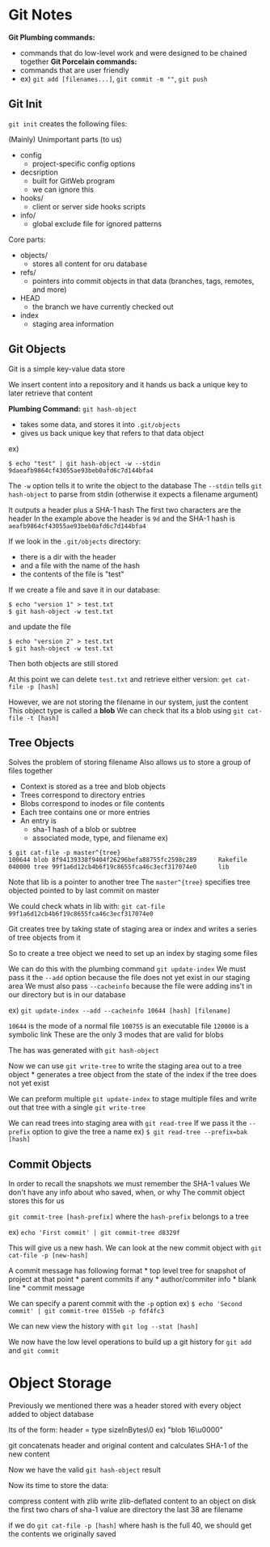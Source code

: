 # Git Notes

**Git Plumbing commands:**
  * commands that do low-level work and were designed to be chained together
**Git Porcelain commands:**
  * commands that are user friendly
  * ex) `git add [filenames...]`, `git commit -m ""`, `git push`

## Git Init

`git init` creates the following files:

(Mainly) Unimportant parts (to us)
  * config
    * project-specific config options 
  * decsription
    * built for GitWeb program
    * we can ignore this
  * hooks/
    * client or server side hooks scripts
  * info/
    * global exclude file for ignored patterns

Core parts:
  * objects/
    * stores all content for oru database
  * refs/
    * pointers into commit objects in that data (branches, tags, remotes, and more)
  * HEAD
    * the branch we have currently checked out
  * index
    * staging area information

## Git Objects

Git is a simple key-value data store

We insert content into a repository and it hands us back a unique key to later retrieve that content

**Plumbing Command:** `git hash-object`
  * takes some data, and stores it into `.git/objects` 
  * gives us back unique key that refers to that data object

ex)
```
$ echo "test" | git hash-object -w --stdin
9daeafb9864cf43055ae93beb0afd6c7d144bfa4
```

The `-w` option tells it to write the object to the database
The `--stdin` tells `git hash-object` to parse from stdin (otherwise it expects a filename argument)

It outputs a header plus a SHA-1 hash
The first two characters are the header
In the example above the header is `9d` and the SHA-1 hash is `aeafb9864cf43055ae93beb0afd6c7d144bfa4`

If we look in the `.git/objects` directory:
  * there is a dir with the header
  * and a file with the name of the hash
  * the contents of the file is "test"

If we create a file and save it in our database:
```
$ echo "version 1" > test.txt
$ git hash-object -w test.txt
```
and update the file
```
$ echo "version 2" > test.txt
$ git hash-object -w test.txt
```

Then both objects are still stored

At this point we can delete `test.txt` and retrieve either version:
`get cat-file -p [hash]`

However, we are not storing the filename in our system, just the content
This object type is called a **blob**
We can check that its a blob using `git cat-file -t [hash]`

## Tree Objects

Solves the problem of storing filename
Also allows us to store a group of files together

* Context is stored as a tree and blob objects
* Trees correspond to directory entries
* Blobs correspond to inodes or file contents
* Each tree contains one or more entries
* An entry is
    * sha-1 hash of a blob or subtree
    * associated mode, type, and filename
ex) 
```
$ git cat-file -p master^{tree}
100644 blob 8f94139338f9404f26296befa88755fc2598c289      Rakefile
040000 tree 99f1a6d12cb4b6f19c8655fca46c3ecf317074e0      lib
```

Note that lib is a pointer to another tree
The `master^{tree}` specifies tree objected pointed to by last commit on master

We could check whats in lib with:
`git cat-file 99f1a6d12cb4b6f19c8655fca46c3ecf317074e0`

Git creates tree by taking state of staging area or index and writes a series of tree objects from it

So to create a tree object we need to set up an index by staging some files

We can do this with the plumbing command `git update-index`
We must pass it the `--add` option because the file does not yet exist in our staging area
We must also pass `--cacheinfo` because the file were adding ins't in our directory but is in our database

ex) `git update-index --add --cacheinfo 10644 [hash] [filename]`

`10644` is the mode of a normal file
`100755` is an executable file
`120000` is a symbolic link
These are the only 3 modes that are valid for blobs

The has was generated with `git hash-object`

Now we can use `git write-tree` to write the staging area out to a tree object
    * generates a tree object from the state of the index if the tree does not yet exist

We can preform multiple `git update-index` to stage multiple files and write out that tree with a single `git write-tree`

We can read trees into staging area with `git read-tree`
If we pass it the `--prefix` option to give the tree a name
ex)
`$ git read-tree --prefix=bak [hash]`

## Commit Objects

In order to recall the snapshots we must remember the SHA-1 values
We don't have any info about who saved, when, or why
The commit object stores this for us

`git commit-tree [hash-prefix]` where the `hash-prefix` belongs to a tree

ex) `echo 'First commit' | git commit-tree d8329f`

This will give us a new hash.
We can look at the new commit object with `git cat-file -p [new-hash]`

A commit message has following format
    * top level tree for snapshot of project at that point
    * parent commits if any
    * author/commiter info
    * blank line
    * commit message

We can specify a parent commit with the `-p` option
ex) `$ echo 'Second commit' | git commit-tree 0155eb -p fdf4fc3`

We can new view the history with `git log --stat [hash]`

We now have the low level operations to build up a git history for `git add` and `git commit`

# Object Storage

Previously we mentioned there was a header stored with every object added to object database

Its of the form:
header = type sizeInBytes\0
ex) "blob 16\u0000"

git concatenats header and original content and calculates SHA-1 of the new content

Now we have the  valid `git hash-object` result

Now its time to store the data:

compress content with zlib
write zlib-deflated content to an object on disk
the first two chars of sha-1 value are directory
the last 38 are filename

if we do `git cat-file -p [hash]` where hash is the full 40, we should get the contents we originally saved
